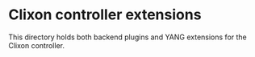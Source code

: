 # Clixon controller extensions

This directory holds both backend plugins and YANG extensions for the
Clixon controller.


